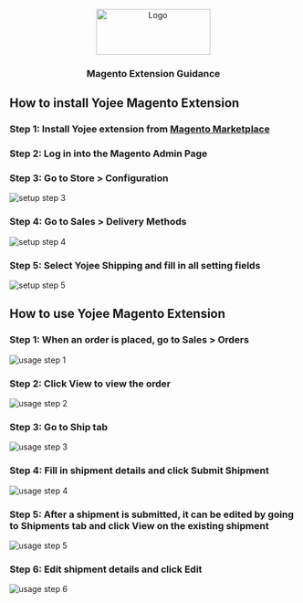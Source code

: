 <div id="top"></div>
<!-- PROJECT LOGO -->
<br />
<div align="center">
  <a href="https://yojee.com/">
    <img src="https://yojee.com/wp-content/uploads/2021/11/Logo-1.png" alt="Logo" width="200" height="80">
  </a>
<h3 align="center">Magento Extension Guidance</h3>
</div>

## How to install Yojee Magento Extension

### Step 1: Install Yojee extension from [Magento Marketplace](https://marketplace.magento.com/)

### Step 2: Log in into the Magento Admin Page

### Step 3: Go to Store > Configuration
![setup step 3](../../assets/images/magento/step1.png)

### Step 4: Go to Sales > Delivery Methods
![setup step 4](../../assets/images/magento/step2.png)

### Step 5: Select Yojee Shipping and fill in all setting fields
![setup step 5](../../assets/images/magento/step3.png)


## How to use Yojee Magento Extension

### Step 1: When an order is placed, go to Sales > Orders
![usage step 1](../../assets/images/magento/step4.png)

### Step 2: Click View to view the order
![usage step 2](../../assets/images/magento/step5.png)

### Step 3: Go to Ship tab
![usage step 3](../../assets/images/magento/step6.png)

### Step 4: Fill in shipment details and click Submit Shipment
![usage step 4](../../assets/images/magento/step7.png)

### Step 5: After a shipment is submitted, it can be edited by going to Shipments tab and click View on the existing shipment
![usage step 5](../../assets/images/magento/step8.png)

### Step 6: Edit shipment details and click Edit
![usage step 6](../../assets/images/magento/step9.png)